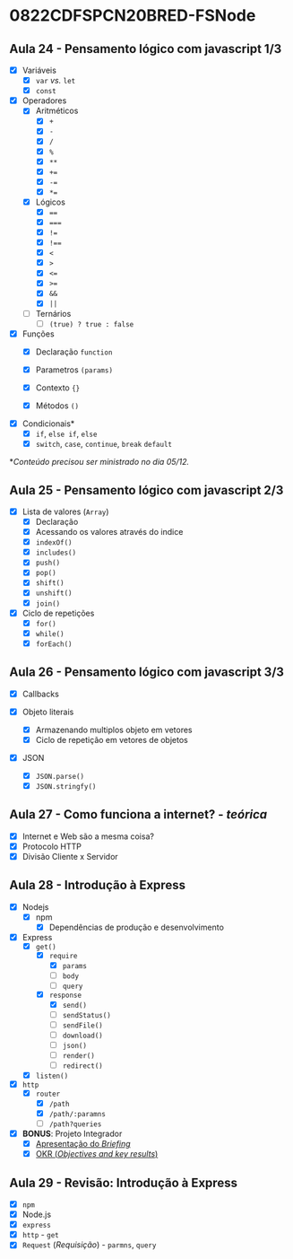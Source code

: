 # 0822CDFSPCN20BRED-FSNode

## Aula 24 - Pensamento lógico com javascript 1/3

- [x] Variáveis
    - [x] `var` *vs.* `let`
    - [x] `const`

- [x] Operadores
    - [x] Aritméticos
        - [x] `+`
        - [x] `-`
        - [x] `/`
        - [x] `%`
        - [x] `**`
        - [x] `+=`
        - [x] `-=`
        - [x] `*=`
    - [x] Lógicos
        - [x] `==`
        - [x] `===`
        - [x] `!=`
        - [x] `!==`
        - [x] `<`
        - [x] `>`
        - [x] `<=`
        - [x] `>=`
        - [x] `&&`
        - [x] `||`
    -[ ] Ternários
        - [ ] `(true) ? true : false `

- [x] Funções 
    - [x] Declaração `function`
    - [x] Parametros `(params)`
    - [x] Contexto `{}`
    - [x] Métodos `()`


- [x] Condicionais*
    - [x] `if`, `else if`, `else`
    - [x] `switch`, `case`, `continue`, `break` `default`

**Conteúdo precisou ser ministrado no dia 05/12.*

## Aula 25 - Pensamento lógico com javascript 2/3

- [x] Lista de valores (`Array`)
    - [x] Declaração
    - [x] Acessando os valores através do indice
    - [x] `indexOf()`
    - [x] `includes()`
    - [x] `push()`
    - [x] `pop()`
    - [x] `shift()`
    - [x] `unshift()`
    - [x] `join()`

- [x] Ciclo de repetições
    - [x] `for()`
    - [x] `while()`
    - [x] `forEach()`

## Aula 26 - Pensamento lógico com javascript 3/3

- [x] Callbacks

- [x] Objeto literais
    - [x] Armazenando multiplos objeto em vetores
    - [x] Ciclo de repetição em vetores de objetos

- [x] JSON
    - [x] `JSON.parse()`
    - [x] `JSON.stringfy()`

## Aula 27 - Como funciona a internet? - *teórica*

- [x] Internet e Web são a mesma coisa?
- [x] Protocolo HTTP
- [x] Divisão Cliente x Servidor

## Aula 28 - Introdução à Express

- [x] Nodejs
    - [x] npm
        - [x] Dependências de produção e desenvolvimento

- [x] Express
    - [x] `get()`
        - [x] `require`
            - [x] `params`
            - [ ] `body`
            - [ ] `query`
        - [x] `response`
            - [x] `send()`
            - [ ] `sendStatus()`
            - [ ] `sendFile()`
            - [ ] `download()`
            - [ ] `json()`
            - [ ] `render()`
            - [ ] `redirect()`
    - [x] `listen()`

- [x] `http`
    - [x] `router`
        - [x] `/path`
        - [x] `/path/:paramns`
        - [ ] `/path?queries`

- [x] **BONUS**: Projeto Integrador
    - [x] [Apresentação do *Briefing*](https://docs.google.com/document/d/19o1s0FmoVinTDs-cSiBL3QHP-gKNwOOXFQz9teUW1AE/edit?usp=sharing)
    - [x] [OKR (*Objectives and key results*)](https://docs.google.com/spreadsheets/d/1DlWdf5taLUJIH6EEKfb-8IYi7ccQ6yM4U44B0BCtWYA/edit?usp=sharing)

## Aula 29 - Revisão: Introdução à Express

- [x] `npm` 
- [x] Node.js
- [x] `express`
- [x] `http` - `get`
- [x] `Request` (*Requisição*) - `parmns`, `query`
